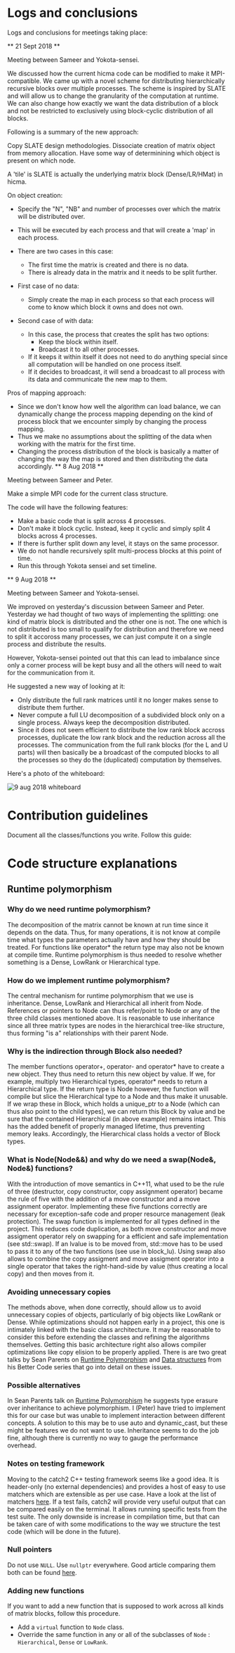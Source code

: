 # Logs and conclusions

Logs and conclusions for meetings taking place:

** 21 Sept 2018 **

Meeting between Sameer and Yokota-sensei.

We discussed how the current hicma code can be modified to make it MPI-compatible. We came
up with a novel scheme for distributing hierarchically recursive blocks over multiple processes.
The scheme is inspired by SLATE and will allow us to change the granularity of the
computation at runtime. We can also change how exactly we want the data distribution of a
block and not be restricted to exclusively using block-cyclic distribution of all blocks.

Following is a summary of the new approach:

Copy SLATE design methodologies.
Dissociate creation of matrix object from memory allocation.
Have some way of determinining which object is present on which node.

A 'tile' is SLATE is actually the underlying matrix block (Dense/LR/HMat) in hicma.

On object creation:
+ Specify the "N", "NB" and number of processes over which the matrix will be distributed
over.
+ This will be executed by each process and that will create a 'map' in each process.
+ There are two cases in this case:
  - The first time the matrix is created and there is no data.
  - There is already data in the matrix and it needs to be split further.

+ First case of no data:
  - Simply create the map in each process so that each process will come to know
    which block it owns and does not own.
+ Second case of with data:
  - In this case, the process that creates the split has two options:
    - Keep the block within itself.
    - Broadcast it to all other processes.
  - If it keeps it within itself it does not need to do anything special since all
    computation will be handled on one process itself.
  - If it decides to broadcast, it will send a broadcast to all process with its data
    and communicate the new map to them.

Pros of mapping approach:
+ Since we don't know how well the algorithm can load balance, we can dynamically
change the process mapping depending on the kind of process block that we encounter
simply by changing the process mapping.
+ Thus we make no assumptions about the splitting of the data when working with
the matrix for the first time.
+ Changing the process distribution of the block is basically a matter of changing
the way the map is stored and then distributing the data accordingly.
** 8 Aug 2018 **

Meeting between Sameer and Peter.

Make a simple MPI code for the current class structure.

The code will have the following features:
* Make a basic code that is split across 4 processes.
* Don't make it block cyclic. Instead, keep it cyclic and simply split 4 blocks across 4 processes.
* If there is further split down any level, it stays on the same processor.
* We do not handle recursively split multi-process blocks at this point of time.
* Run this through Yokota sensei and set timeline.

** 9 Aug 2018  **

Meeting between Sameer and Yokota-sensei.

We improved on yesterday's discussion between Sameer and Peter. Yesterday
we had thought of two ways of implementing the splitting: one kind of matrix
block is distributed and the other one is not. The one which is not distributed
is too small to qualify for distribution and therefore we need to split it accoross
many processes, we can just compute it on a single process and distribute the results.

However, Yokota-sensei pointed out that this can lead to imbalance since only a corner
process will be kept busy and all the others will need to wait for the communication from it.

He suggested a new way of looking at it:
* Only distribute the full rank matrices until it no longer makes sense to distribute
them further.
* Never compute a full LU decomposition of a subdivided block only on a single process.
Always keep the decomposition distributed.
* Since it does not seem efficient to distribute the low rank block accross processes,
duplicate the low rank block and the reduction across all the processes. The communication
from the full rank blocks (for the L and U parts) will then basically be a broadcast of the
computed blocks to all the processes so they do the (duplicated) computation by themselves.

Here's a photo of the whiteboard:

![9 aug 2018 whiteboard](images/9_8_18.jpeg**)

# Contribution guidelines

Document all the classes/functions you write. Follow this guide:

# Code structure explanations

## Runtime polymorphism

### Why do we need runtime polymorphism?

The decomposition of the matrix cannot be known at run time since it depends on
the data. Thus, for many operations, it is not know at compile time what types
the parameters actually have and how they should be treated. For functions like
operator\* the return type may also not be known at compile time. Runtime
polymorphism is thus needed to resolve whether something is a Dense, LowRank or
Hierarchical type.

### How do we implement runtime polymorphism?

The central mechanism for runtime polymorphism that we use is inheritance.
Dense, LowRank and Hierarchical all inherit from Node. References or pointers
to Node can thus refer/point to Node or any of the three child classes mentioned
above. It is reasonable to use inheritance since all three matrix types are
nodes in the hierarchical tree-like structure, thus forming "is a" relationships
with their parent Node.

### Why is the indirection through Block also needed?

The member functions operator+, operator- and operator\* have to create a new
object. They thus need to return this new object by value. If we, for example,
multiply two Hierarchical types, operator\* needs to return a Hierarchical type.
If the return type is Node however, the function will compile but slice the
Hierarchical type to a Node and thus make it unusable. If we wrap these in
Block, which holds a unique\_ptr to a Node (which can thus also point to the
child types), we can return this Block by value and be sure that the contained
Hierarchical (in above example) remains intact. This has the added benefit of
properly managed lifetime, thus preventing memory leaks. Accordingly, the
Hierarchical class holds a vector of Block types.

### What is Node(Node&&) and why do we need a swap(Node&, Node&) functions?

With the introduction of move semantics in C++11, what used to be the rule of
three (destructor, copy constructor, copy assignment operator) became the rule
of five with the addition of a move constructor and a move assignment operator.
Implementing these five functions correctly are necessary for exception-safe
code and proper resource management (leak protection). The swap function is
implemented for all types defined in the project. This reduces code duplication,
as both move constructor and move assigment operator rely on swapping for a
efficient and safe implementation (see std::swap). If an lvalue is to be moved
from, std::move has to be used to pass it to any of the two functions (see
use in block\_lu). Using swap also allows to combine the copy assigment and
move assigment operator into a single operator that takes the right-hand-side
by value (thus creating a local copy) and then moves from it.

### Avoiding unnecessary copies

The methods above, when done correctly, should allow us to avoid unnecessary
copies of objects, particularly of big objects like LowRank or Dense. While
optimizations should not happen early in a project, this one is intimately
linked with the basic class architecture. It may be reasonable to consider this
before extending the classes and refining the algorithms themselves. Getting
this basic architecture right also allows compiler optimizations like copy
elision to be properly applied. There is are two great talks by Sean Parents on
[Runtime Polymorphism](https://www.youtube.com/watch?v=QGcVXgEVMJg) and
[Data structures](https://www.youtube.com/watch?v=sWgDk-o-6ZE&t=1s)
from his Better Code series that go into detail on these issues.

### Possible alternatives

In Sean Parents talk on
[Runtime Polymorphism](https://www.youtube.com/watch?v=QGcVXgEVMJg) he suggests
type erasure over inheritance to achieve polymorphism. I (Peter) have tried to
implement this for our case but was unable to implement interaction between
different concepts. A solution to this may be to use auto and dynamic\_cast,
but these might be features we do not want to use. Inheritance seems to do the
job fine, although there is currently no way to gauge the performance overhead.

### Notes on testing framework
Moving to the catch2 C++ testing framework seems like a good idea. It is header-only (no external
dependencies) and provides a host of easy to use matchers which are extensible as per use case.
Have a look at the list of matchers [here](https://github.com/catchorg/Catch2/blob/master/docs/matchers.md).
If a test fails, catch2 will provide very useful output that can be compared easily on the
terminal. It allows running specific tests from the test suite.
The only downside is increase in compilation time, but that can be taken care of with some
modifications to the way we structure the test code (which will be done in the future).

### Null pointers
Do not use `NULL`. Use `nullptr` everywhere. Good article comparing them both can be found
[here](https://embeddedartistry.com/blog/2017/2/28/migrating-from-c-to-c-null-vs-nullptr).

### Adding new functions
If you want to add a new function that is supposed to work across all kinds of matrix blocks,
follow this procedure.
* Add a `virtual` function to `Node` class.
* Override the same function in any or all of the subclasses of `Node` : `Hierarchical`,
`Dense` or `LowRank`.
